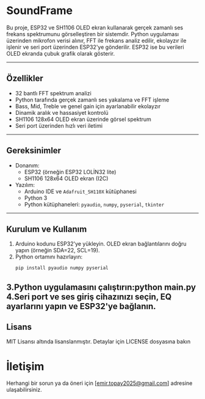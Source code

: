 # SoundFrame

Bu proje, ESP32 ve SH1106 OLED ekran kullanarak gerçek zamanlı ses frekans spektrumunu görselleştiren bir sistemdir. Python uygulaması üzerinden mikrofon verisi alınır, FFT ile frekans analiz edilir, ekolayzır ile işlenir ve seri port üzerinden ESP32'ye gönderilir. ESP32 ise bu verileri OLED ekranda çubuk grafik olarak gösterir.

---

## Özellikler

- 32 bantlı FFT spektrum analizi  
- Python tarafında gerçek zamanlı ses yakalama ve FFT işleme  
- Bass, Mid, Treble ve genel gain için ayarlanabilir ekolayzır  
- Dinamik aralık ve hassasiyet kontrolü  
- SH1106 128x64 OLED ekran üzerinde görsel spektrum  
- Seri port üzerinden hızlı veri iletimi

---

## Gereksinimler

- Donanım:  
  - ESP32 (örneğin ESP32 LOLİN32 lite)  
  - SH1106 128x64 OLED ekran (I2C)  
- Yazılım:  
  - Arduino IDE ve `Adafruit_SH110X` kütüphanesi  
  - Python 3  
  - Python kütüphaneleri: `pyaudio`, `numpy`, `pyserial`, `tkinter`

---

## Kurulum ve Kullanım

1. Arduino kodunu ESP32'ye yükleyin. OLED ekran bağlantılarını doğru yapın (örneğin SDA=22, SCL=19).  
2. Python ortamını hazırlayın:  
   ```bash
   pip install pyaudio numpy pyserial
3.Python uygulamasını çalıştırın:python main.py
4.Seri port ve ses giriş cihazınızı seçin, EQ ayarlarını yapın ve ESP32'ye bağlanın.
---

## Lisans
MIT Lisansı altında lisanslanmıştır.
Detaylar için LICENSE dosyasına bakın

# İletişim
Herhangi bir sorun ya da öneri için [emir.topay2025@gmail.com] adresine ulaşabilirsiniz.
